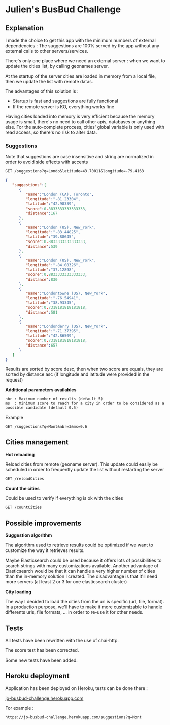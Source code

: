 # Julien's BusBud Challenge


## Explanation

I made the choice to get this app with the minimum numbers of external dependencies :
The suggestions are 100% served by the app without any external calls to other servers/services.

There's only one place where we need an external server : when we want to update the cities list, by calling geonames server.

At the startup of the server cities are loaded in memory from a local file, then we update the list with remote datas.

The advantages of this solution is :
* Startup is fast and suggestions are fully functional
* If the remote server is KO, everything works fine


Having cities loaded into memory is very efficient because the memory usage is small, there's no need to call other apis, databases or anything else.
For the auto-complete process, cities' global variable is only used with read access, so there's no risk to alter data.

### Suggestions

Note that suggestions are case insensitive and string are normalized in order to avoid side effects with accents


    GET /suggestions?q=Londo&latitude=43.70011&longitude=-79.4163
    
```json
{
   "suggestions":[
      {
         "name":"London (CA), Toronto",
         "longitude":"-81.23304",
         "latitude":"42.98339",
         "score":0.8833333333333333,
         "distance":167
      },
      {
         "name":"London (US), New_York",
         "longitude":"-83.44825",
         "latitude":"39.88645",
         "score":0.8833333333333333,
         "distance":539
      },
      {
         "name":"London (US), New_York",
         "longitude":"-84.08326",
         "latitude":"37.12898",
         "score":0.8833333333333333,
         "distance":830
      },
      {
         "name":"Londontowne (US), New_York",
         "longitude":"-76.54941",
         "latitude":"38.93345",
         "score":0.7318181818181818,
         "distance":581
      },
      {
         "name":"Londonderry (US), New_York",
         "longitude":"-71.37395",
         "latitude":"42.86509",
         "score":0.7318181818181818,
         "distance":657
      }
   ]
}
```

Results are sorted by score desc, then when two score are equals, they are sorted by distance asc (if longitude and latitude were provided in the request)

**Additional parameters availables**



    nbr : Maximum number of results (default 5)
    ms  : Minimum score to reach for a city in order to be considered as a possible candidate (default 0.5) 

Example

    GET /suggestions?q=Mont&nbr=3&ms=0.6




## Cities management

**Hot reloading**

Reload cities from remote (geoname server).
This update could easily be scheduled in order to frequently update the list without restarting the server

    GET /reloadCities
    
**Count the cities**

Could be used to verify if everything is ok with the cities

    GET /countCities


## Possible improvements

**Suggestion algorithm**

The algorithm used to retrieve results could be optimized if we want to customize the way it retrieves results.

Maybe Elasticsearch could be used because it offers lots of possibilities to search strings with many customizations available.
Another advantage of Elasticsearch would be that it can handle a very higher number of cities than the in-memory solution I created.
The disadvantage is that it'll need more servers (at least 2 or 3 for one elasticsearch cluster)

**City loading**

The way I decided to load the cities from the url is specific (url, file, format).
In a production purpose, we'll have to make it more customizable to handle differents urls, file formats, ... in order to re-use it for other needs.




## Tests

All tests have been rewritten with the use of chai-http.

The score test has been corrected.

Some new tests have been added.

## Heroku deployment

Application has been deployed on Heroku, tests can be done there :

[jo-busbud-challenge.herokuapp.com](https://jo-busbud-challenge.herokuapp.com/suggestions?q=Mont)

For example :

    https://jo-busbud-challenge.herokuapp.com/suggestions?q=Mont






 
 


    
    